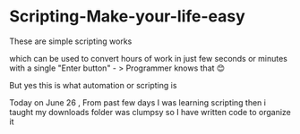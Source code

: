 ﻿# Scripting-Make-your-life-easy



These are simple scripting works 


which can be used to convert hours of work in just few seconds or minutes with a single "Enter button" - > Programmer knows that 😊


But yes this is what automation or scripting is 


Today on June 26 , From past few days I was learning scripting then i taught my downloads folder was clumpsy so I have written code to organize it 
